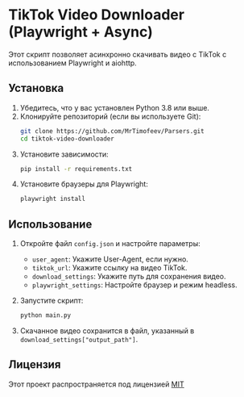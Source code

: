 # TikTok Video Downloader (Playwright + Async)

Этот скрипт позволяет асинхронно скачивать видео с TikTok с использованием Playwright и aiohttp.

## Установка

1. Убедитесь, что у вас установлен Python 3.8 или выше.
2. Клонируйте репозиторий (если вы используете Git):
   ```bash
   git clone https://github.com/MrTimofeev/Parsers.git
   cd tiktok-video-downloader
   ```
3. Установите зависимости:
   ```bash
   pip install -r requirements.txt
   ```
4. Установите браузеры для Playwright:
   ```bash
   playwright install
   ```

## Использование

1. Откройте файл `config.json` и настройте параметры:
   - `user_agent`: Укажите User-Agent, если нужно.
   - `tiktok_url`: Укажите ссылку на видео TikTok.
   - `download_settings`: Укажите путь для сохранения видео.
   - `playwright_settings`: Настройте браузер и режим headless.

2. Запустите скрипт:
   ```bash
   python main.py
   ```

3. Скачанное видео сохранится в файл, указанный в `download_settings["output_path"]`.

## Лицензия

Этот проект распространяется под лицензией [MIT](./LICENSE)
```
